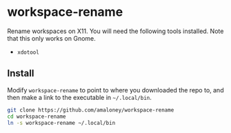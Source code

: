 # workspace-rename

Rename workspaces on X11. You will need the following tools installed. Note that this
only works on Gnome.

- `xdotool`

## Install

Modify `workspace-rename` to point to where you downloaded the repo to, and then make a
link to the executable in `~/.local/bin`.

```bash
git clone https://github.com/amaloney/workspace-rename
cd workspace-rename
ln -s workspace-rename ~/.local/bin
```
